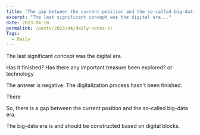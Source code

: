 ```yaml
---
title: 'The gap between the current position and the so-called big-data era'
excerpt: "The last significant concept was the digital era..."
date: 2023-04-10
permalink: /posts/2023/04/daily-notes-7/
Tags:
  - Daily
---
```


The last significant concept was the digital era.

Has it finished? Has there any important treasure been explored?
or technology 

The answer is negative. The digitalization process hasn't been finished.

There 

So, there is a gap between the current position and the so-called big-data era.

The big-data era is and should be constructed based on digital blocks.